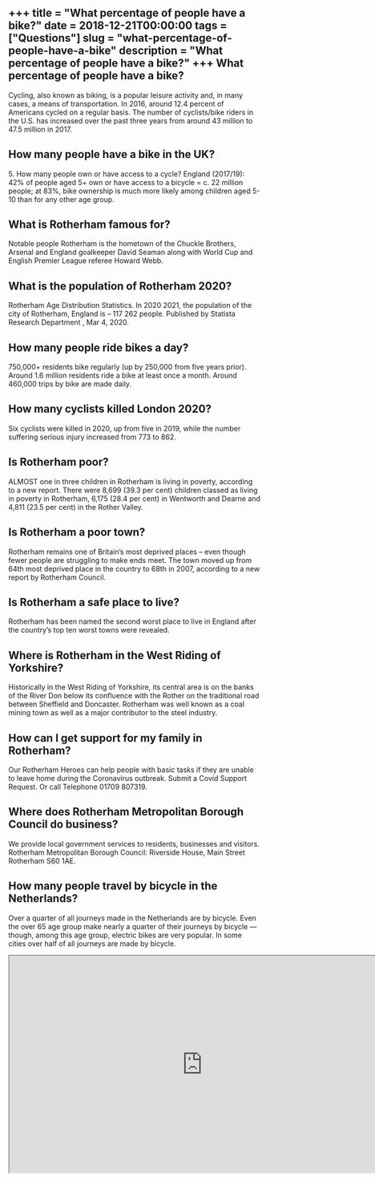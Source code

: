 +++
title = "What percentage of people have a bike?"
date = 2018-12-21T00:00:00
tags = ["Questions"]
slug = "what-percentage-of-people-have-a-bike"
description = "What percentage of people have a bike?"
+++
What percentage of people have a bike?
--------------------------------------

Cycling, also known as biking, is a popular leisure activity and, in many cases, a means of transportation. In 2016, around 12.4 percent of Americans cycled on a regular basis. The number of cyclists/bike riders in the U.S. has increased over the past three years from around 43 million to 47.5 million in 2017.

How many people have a bike in the UK?
--------------------------------------

5\. How many people own or have access to a cycle? England (2017/19): 42% of people aged 5+ own or have access to a bicycle = c. 22 million people; at 83%, bike ownership is much more likely among children aged 5-10 than for any other age group.

What is Rotherham famous for?
-----------------------------

Notable people Rotherham is the hometown of the Chuckle Brothers, Arsenal and England goalkeeper David Seaman along with World Cup and English Premier League referee Howard Webb.

What is the population of Rotherham 2020?
-----------------------------------------

Rotherham Age Distribution Statistics. In 2020 2021, the population of the city of Rotherham, England is – 117 262 people. Published by Statista Research Department , Mar 4, 2020.

How many people ride bikes a day?
---------------------------------

750,000+ residents bike regularly (up by 250,000 from five years prior). Around 1.6 million residents ride a bike at least once a month. Around 460,000 trips by bike are made daily.

How many cyclists killed London 2020?
-------------------------------------

Six cyclists were killed in 2020, up from five in 2019, while the number suffering serious injury increased from 773 to 862.

Is Rotherham poor?
------------------

ALMOST one in three children in Rotherham is living in poverty, according to a new report. There were 8,699 (39.3 per cent) children classed as living in poverty in Rotherham, 6,175 (28.4 per cent) in Wentworth and Dearne and 4,811 (23.5 per cent) in the Rother Valley.

Is Rotherham a poor town?
-------------------------

Rotherham remains one of Britain’s most deprived places – even though fewer people are struggling to make ends meet. The town moved up from 64th most deprived place in the country to 68th in 2007, according to a new report by Rotherham Council.

Is Rotherham a safe place to live?
----------------------------------

Rotherham has been named the second worst place to live in England after the country’s top ten worst towns were revealed.

Where is Rotherham in the West Riding of Yorkshire?
---------------------------------------------------

Historically in the West Riding of Yorkshire, its central area is on the banks of the River Don below its confluence with the Rother on the traditional road between Sheffield and Doncaster. Rotherham was well known as a coal mining town as well as a major contributor to the steel industry.

How can I get support for my family in Rotherham?
-------------------------------------------------

Our Rotherham Heroes can help people with basic tasks if they are unable to leave home during the Coronavirus outbreak. Submit a Covid Support Request. Or call Telephone 01709 807319.

Where does Rotherham Metropolitan Borough Council do business?
--------------------------------------------------------------

We provide local government services to residents, businesses and visitors. Rotherham Metropolitan Borough Council: Riverside House, Main Street Rotherham S60 1AE.

How many people travel by bicycle in the Netherlands?
-----------------------------------------------------

Over a quarter of all journeys made in the Netherlands are by bicycle. Even the over 65 age group make nearly a quarter of their journeys by bicycle — though, among this age group, electric bikes are very popular. In some cities over half of all journeys are made by bicycle.

<iframe allow="accelerometer; autoplay; clipboard-write; encrypted-media; gyroscope; picture-in-picture" allowfullscreen="" class="__youtube_prefs__  epyt-is-override  no-lazyload" data-no-lazy="1" data-origheight="433" data-origwidth="770" data-skipgform_ajax_framebjll="" height="433" id="_ytid_92629" loading="lazy" src="https://www.youtube.com/embed/s3qyyl_uZA8?enablejsapi=1&autoplay=0&cc_load_policy=0&cc_lang_pref=&iv_load_policy=1&loop=0&modestbranding=0&rel=1&fs=1&playsinline=0&autohide=2&theme=dark&color=red&controls=1&" title="YouTube player" width="770"></iframe>